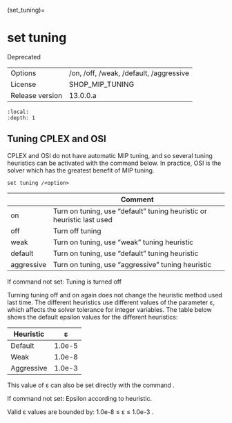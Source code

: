 (set_tuning)=
# set tuning
Deprecated

|   |   |
|---|---|
|Options|/on, /off, /weak, /default, /aggressive|
|License|SHOP_MIP_TUNING|
|Release version|13.0.0.a|

```{contents}
:local:
:depth: 1
```

## Tuning CPLEX and OSI
CPLEX and OSI do not have automatic MIP tuning, and so several tuning heuristics can be activated with the command below. In practice, OSI is the solver which has the greatest benefit of MIP tuning.
```
set tuning /<option>
```

|<option>|Comment|
|---|---|
|on|Turn on tuning, use “default” tuning heuristic or heuristic last used|
|off|Turn off tuning|
|weak|Turn on tuning, use “weak” tuning heuristic|
|default|Turn on tuning, use “default” tuning heuristic|
|aggressive|Turn on tuning, use “aggressive” tuning heuristic|

If command not set: Tuning is turned off

Turning tuning off and on again does not change the heuristic method used last time. The different heuristics use different values of the parameter ε, which affects the solver tolerance for integer variables. The table below shows the default epsilon values for the different heuristics:

|Heuristic|ε|
|---|---|
|Default|1.0e-5|
|Weak|1.0e-8|
|Aggressive|1.0e-3|

This value of ε can also be set directly with the command [](set_epsilon).

If command not set: Epsilon according to heuristic.

Valid ε values are bounded by: 1.0e-8 ≤ ε ≤ 1.0e-3 .



